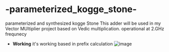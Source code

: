 # -parameterized_kogge_stone-
parameterized and synthesized kogge Stone 
This adder will be used in my Vector MUltiplier  project based on Vedic multiplication. operational at 2.GHz frequnecy 
- **Working**
it's working based in prefix calculation
![image](https://github.com/user-attachments/assets/76692e00-3c39-4a9c-bfab-34a8dfaa5c6e)
